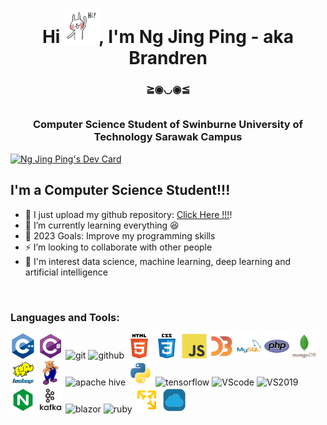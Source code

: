 <h1 align="center">Hi <img src="https://github.com/Brandren/Brandren/blob/master/images/Hi.gif" height="55px" width="55px">, I'm Ng Jing Ping - aka Brandren</h1>
<h3 align="center">≧◉◡◉≦

<br />Computer Science Student of Swinburne University of Technology Sarawak Campus

</h3>
<a href="https://app.daily.dev/jingping" align="center"><img src="https://api.daily.dev/devcards/115781319be84fe48f189ed5a610be94.png?r=coz" width="100" alt="Ng Jing Ping's Dev Card"/></a>

## I'm a Computer Science Student!!!

- 🔭 I just upload my github repository: [Click Here !!!][repo]!
- 🌱 I’m currently learning everything 😆
- 🥅 2023 Goals: Improve my programming skills
- ⚡ I’m looking to collaborate with other people
- 🤖 I'm interest data science, machine learning, deep learning and artificial intelligence
<br />

### Languages and Tools:

<p align="left">
    <img src="https://raw.githubusercontent.com/devicons/devicon/master/icons/cplusplus/cplusplus-original.svg" alt="cplusplus" width="40" height="40"/>
    <img src="https://raw.githubusercontent.com/devicons/devicon/master/icons/csharp/csharp-original.svg" alt="csharp" width="40" height="40"/>
    <img src="https://www.vectorlogo.zone/logos/git-scm/git-scm-icon.svg" alt="git" width="40" height="40"/>
    <img src="https://upload.wikimedia.org/wikipedia/commons/thumb/9/91/Octicons-mark-github.svg/2048px-Octicons-mark-github.svg.png" alt="github" width="40" height="40"/>
    <img src="https://raw.githubusercontent.com/devicons/devicon/master/icons/html5/html5-original-wordmark.svg" alt="html5" width="40" height="40"/>
    <img src="https://raw.githubusercontent.com/devicons/devicon/master/icons/css3/css3-original-wordmark.svg" alt="css3" width="40" height="40"/>
    <img src="https://raw.githubusercontent.com/devicons/devicon/master/icons/javascript/javascript-original.svg" alt="javascript" width="40" height="40"/>
    <img src="https://github.com/Brandren/Brandren/blob/master/images/d3.png" alt="D3.js" width="40" height="40"/>
    <img src="https://raw.githubusercontent.com/devicons/devicon/master/icons/mysql/mysql-original-wordmark.svg" alt="mysql" width="40" height="40"/> 
    <img src="https://raw.githubusercontent.com/devicons/devicon/master/icons/php/php-original.svg" alt="php" width="40" height="40"/> 
    <img src="https://github.com/Brandren/Brandren/blob/master/images/mongodb.png" alt="mongodb" width="40" height="40"/> 
    <img src="https://github.com/Brandren/Brandren/blob/master/images/apache-hadoop.png" alt="apache hadoop" width="40" height="40"/> 
    <img src="https://github.com/Brandren/Brandren/blob/master/images/apache-pig.png" alt="apache pig" width="40" height="40"/> 
    <img src="https://upload.wikimedia.org/wikipedia/commons/b/bb/Apache_Hive_logo.svg" alt="apache hive" width="40" height="40"/> 
    <img src="https://raw.githubusercontent.com/devicons/devicon/master/icons/python/python-original.svg" alt="python" width="40" height="40"/> 
    <img src="https://upload.wikimedia.org/wikipedia/commons/2/2d/Tensorflow_logo.svg" alt="tensorflow" width="40" height="40"/> 
    <img src="https://upload.wikimedia.org/wikipedia/commons/thumb/9/9a/Visual_Studio_Code_1.35_icon.svg/2048px-Visual_Studio_Code_1.35_icon.svg.png" alt="VScode" width="40" height="40"/>
    <img src="https://upload.wikimedia.org/wikipedia/commons/thumb/5/59/Visual_Studio_Icon_2019.svg/1200px-Visual_Studio_Icon_2019.svg.png" alt="VS2019" width="40" height="40"/>
    <img src="https://github.com/Brandren/Brandren/blob/master/images/nginx.png" alt="apache nginx" width="40" height="40"/>
    <img src="https://github.com/Brandren/Brandren/blob/master/images/kafka.png" alt="apache kafka" width="40" height="40"/>
    <img src="https://upload.wikimedia.org/wikipedia/commons/d/d0/Blazor.png" alt="blazor" width="40" height="40"/>
    <img src="https://upload.wikimedia.org/wikipedia/commons/thumb/7/73/Ruby_logo.svg/1024px-Ruby_logo.svg.png" alt="ruby" width="40" height="40"/>
    <img src="https://github.com/Brandren/Brandren/blob/master/images/vmware.png" alt="vmware" width="40" height="40"/>
    <img src="https://github.com/Brandren/Brandren/blob/master/images/arc.png" alt="advance REST client" width="40" height="40"/>
</p>

<br />

[repo]: https://github.com/Brandren?tab=repositories